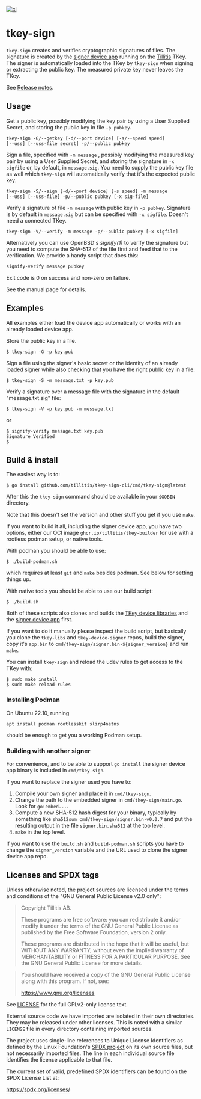 
[![ci](https://github.com/tillitis/tkey-sign/actions/workflows/ci.yaml/badge.svg?branch=main&event=push)](https://github.com/tillitis/tkey-sign/actions/workflows/ci.yaml)

# tkey-sign

`tkey-sign` creates and verifies cryptographic signatures of files.
The signature is created by the [signer device
app](https://github.com/tillitis/tkey-device-signer) running on the
[Tillitis](https://tillitis.se/) TKey. The signer is automatically
loaded into the TKey by `tkey-sign` when signing or extracting the
public key. The measured private key never leaves the TKey.

See [Release notes](RELEASE.md).

## Usage

Get a public key, possibly modifying the key pair by using a User
Supplied Secret, and storing the public key in file `-p pubkey`.

```
tkey-sign -G/--getkey [-d/--port device] [-s/--speed speed]
[--uss] [--uss-file secret] -p/--public pubkey
```

Sign a file, specified with `-m message` , possibly modifying the
measured key pair by using a User Supplied Secret, and storing the
signature in `-x sigfile` or, by default, in `message.sig`. You need
to supply the public key file as well which `tkey-sign` will
automatically verify that it's the expected public key.

```
tkey-sign -S/--sign [-d/--port device] [-s speed] -m message
[--uss] [--uss-file] -p/--public pubkey [-x sig-file]
```

Verify a signature of file `-m message` with public key in `-p pubkey`.
Signature is by default in `message.sig` but can be specified
with `-x sigfile`. Doesn't need a connected TKey.

```
tkey-sign -V/--verify -m message -p/--public pubkey [-x sigfile]
```

Alternatively you can use OpenBSD's *signify(1)* to verify the
signature but you need to compute the SHA-512 of the file first and
feed that to the verification. We provide a handy script that does
this:

```
signify-verify message pubkey
```

Exit code is 0 on success and non-zero on failure.

See the manual page for details.

## Examples

All examples either load the device app automatically or works with an
already loaded device app.

Store the public key in a file.
```
$ tkey-sign -G -p key.pub
```

Sign a file using the signer's basic secret or the identity of an
already loaded signer while also checking that you have the right
public key in a file:

```
$ tkey-sign -S -m message.txt -p key.pub
```

Verify a signature over a message file with the signature in the
default "message.txt.sig" file:

```
$ tkey-sign -V -p key.pub -m message.txt
```

or

```
$ signify-verify message.txt key.pub
Signature Verified
$
```

## Build & install

The easiest way is to:

```
$ go install github.com/tillitis/tkey-sign-cli/cmd/tkey-sign@latest
```

After this the `tkey-sign` command should be available in your
`$GOBIN` directory.

Note that this doesn't set the version and other stuff you get if you
use `make`.

If you want to build it all, including the signer device app, you have
two options, either our OCI image `ghcr.io/tillitis/tkey-builder` for
use with a rootless podman setup, or native tools.

With podman you should be able to use:

```
$ ./build-podman.sh
```

which requires at least `git` and `make` besides podman. See below for
setting things up.

With native tools you should be able to use our build script:

```
$ ./build.sh
```

Both of these scripts also clones and builds the [TKey device
libraries](https://github.com/tillitis/tkey-libs) and the [signer
device app](https://github.com/tillitis/tkey-device-signer) first.

If you want to do it manually please inspect the build script, but
basically you clone the `tkey-libs` and `tkey-device-signer` repos,
build the signer, copy it's `app.bin` to
`cmd/tkey-sign/signer.bin-${signer_version}` and run `make`.

You can install `tkey-sign` and reload the udev rules to get access to
the TKey with:

```
$ sudo make install
$ sudo make reload-rules
```

### Installing Podman

On Ubuntu 22.10, running

```
apt install podman rootlesskit slirp4netns
```

should be enough to get you a working Podman setup.

### Building with another signer

For convenience, and to be able to support `go install` the signer
device app binary is included in `cmd/tkey-sign`.

If you want to replace the signer used you have to:

1. Compile your own signer and place it in `cmd/tkey-sign`.
2. Change the path to the embedded signer in `cmd/tkey-sign/main.go`.
   Look for `go:embed...`.
3. Compute a new SHA-512 hash digest for your binary, typically by
   something like `sha512sum cmd/tkey-sign/signer.bin-v0.0.7` and put
   the resulting output in the file `signer.bin.sha512` at the top
   level.
4. `make` in the top level.

If you want to use the `build.sh` and `build-podman.sh` scripts you
have to change the `signer_version` variable and the URL used to clone
the signer device app repo.

## Licenses and SPDX tags

Unless otherwise noted, the project sources are licensed under the
terms and conditions of the "GNU General Public License v2.0 only":

> Copyright Tillitis AB.
>
> These programs are free software: you can redistribute it and/or
> modify it under the terms of the GNU General Public License as
> published by the Free Software Foundation, version 2 only.
>
> These programs are distributed in the hope that it will be useful,
> but WITHOUT ANY WARRANTY; without even the implied warranty of
> MERCHANTABILITY or FITNESS FOR A PARTICULAR PURPOSE. See the GNU
> General Public License for more details.

> You should have received a copy of the GNU General Public License
> along with this program. If not, see:
>
> https://www.gnu.org/licenses

See [LICENSE](LICENSE) for the full GPLv2-only license text.

External source code we have imported are isolated in their own
directories. They may be released under other licenses. This is noted
with a similar `LICENSE` file in every directory containing imported
sources.

The project uses single-line references to Unique License Identifiers
as defined by the Linux Foundation's [SPDX project](https://spdx.org/)
on its own source files, but not necessarily imported files. The line
in each individual source file identifies the license applicable to
that file.

The current set of valid, predefined SPDX identifiers can be found on
the SPDX License List at:

https://spdx.org/licenses/
